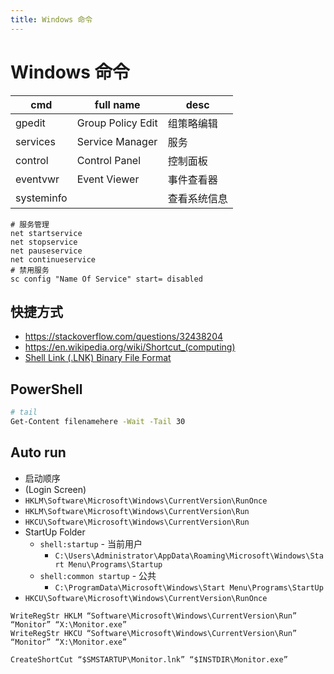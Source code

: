 ```yaml
---
title: Windows 命令
---
```


# Windows 命令

| cmd        | full name         | desc         |
| ---------- | ----------------- | ------------ |
| gpedit     | Group Policy Edit | 组策略编辑   |
| services   | Service Manager   | 服务         |
| control    | Control Panel     | 控制面板     |
| eventvwr   | Event Viewer      | 事件查看器   |
| systeminfo |                   | 查看系统信息 |

```batch
# 服务管理
net startservice
net stopservice
net pauseservice
net continueservice
# 禁用服务
sc config "Name Of Service" start= disabled
```

## 快捷方式

- https://stackoverflow.com/questions/32438204
- https://en.wikipedia.org/wiki/Shortcut_(computing)
- [Shell Link (.LNK) Binary File Format](https://docs.microsoft.com/en-us/openspecs/windows_protocols/ms-shllink/16cb4ca1-9339-4d0c-a68d-bf1d6cc0f943)

## PowerShell

```bash
# tail
Get-Content filenamehere -Wait -Tail 30
```

## Auto run

- 启动顺序
- (Login Screen)
- `HKLM\Software\Microsoft\Windows\CurrentVersion\RunOnce`
- `HKLM\Software\Microsoft\Windows\CurrentVersion\Run`
- `HKCU\Software\Microsoft\Windows\CurrentVersion\Run`
- StartUp Folder
  - `shell:startup` - 当前用户
    - `C:\Users\Administrator\AppData\Roaming\Microsoft\Windows\Start Menu\Programs\Startup`
  - `shell:common startup` - 公共
    - `C:\ProgramData\Microsoft\Windows\Start Menu\Programs\StartUp`
- `HKCU\Software\Microsoft\Windows\CurrentVersion\RunOnce`

```nsis
WriteRegStr HKLM “Software\Microsoft\Windows\CurrentVersion\Run” “Monitor” “X:\Monitor.exe”
WriteRegStr HKCU “Software\Microsoft\Windows\CurrentVersion\Run” “Monitor” “X:\Monitor.exe”

CreateShortCut “$SMSTARTUP\Monitor.lnk” “$INSTDIR\Monitor.exe”
```
